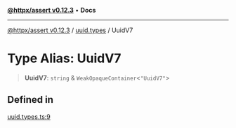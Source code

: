 [**@httpx/assert v0.12.3**](../../README.md) • **Docs**

***

[@httpx/assert v0.12.3](../../README.md) / [uuid.types](../README.md) / UuidV7

# Type Alias: UuidV7

> **UuidV7**: `string` & `WeakOpaqueContainer`\<`"UuidV7"`\>

## Defined in

[uuid.types.ts:9](https://github.com/belgattitude/httpx/blob/efdc4c7f5d90eb963a8ba204526e9494bbd080b8/packages/assert/src/uuid.types.ts#L9)
